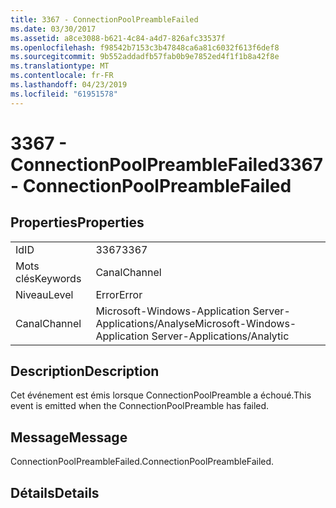 ```yaml
---
title: 3367 - ConnectionPoolPreambleFailed
ms.date: 03/30/2017
ms.assetid: a8ce3088-b621-4c84-a4d7-826afc33537f
ms.openlocfilehash: f98542b7153c3b47848ca6a81c6032f613f6def8
ms.sourcegitcommit: 9b552addadfb57fab0b9e7852ed4f1f1b8a42f8e
ms.translationtype: MT
ms.contentlocale: fr-FR
ms.lasthandoff: 04/23/2019
ms.locfileid: "61951578"
---
```

# <a name="3367---connectionpoolpreamblefailed"></a><span data-ttu-id="6d131-102">3367 - ConnectionPoolPreambleFailed</span><span class="sxs-lookup"><span data-stu-id="6d131-102">3367 - ConnectionPoolPreambleFailed</span></span>
## <a name="properties"></a><span data-ttu-id="6d131-103">Properties</span><span class="sxs-lookup"><span data-stu-id="6d131-103">Properties</span></span>  
  
|||  
|-|-|  
|<span data-ttu-id="6d131-104">Id</span><span class="sxs-lookup"><span data-stu-id="6d131-104">ID</span></span>|<span data-ttu-id="6d131-105">3367</span><span class="sxs-lookup"><span data-stu-id="6d131-105">3367</span></span>|  
|<span data-ttu-id="6d131-106">Mots clés</span><span class="sxs-lookup"><span data-stu-id="6d131-106">Keywords</span></span>|<span data-ttu-id="6d131-107">Canal</span><span class="sxs-lookup"><span data-stu-id="6d131-107">Channel</span></span>|  
|<span data-ttu-id="6d131-108">Niveau</span><span class="sxs-lookup"><span data-stu-id="6d131-108">Level</span></span>|<span data-ttu-id="6d131-109">Error</span><span class="sxs-lookup"><span data-stu-id="6d131-109">Error</span></span>|  
|<span data-ttu-id="6d131-110">Canal</span><span class="sxs-lookup"><span data-stu-id="6d131-110">Channel</span></span>|<span data-ttu-id="6d131-111">Microsoft-Windows-Application Server-Applications/Analyse</span><span class="sxs-lookup"><span data-stu-id="6d131-111">Microsoft-Windows-Application Server-Applications/Analytic</span></span>|  
  
## <a name="description"></a><span data-ttu-id="6d131-112">Description</span><span class="sxs-lookup"><span data-stu-id="6d131-112">Description</span></span>  
 <span data-ttu-id="6d131-113">Cet événement est émis lorsque ConnectionPoolPreamble a échoué.</span><span class="sxs-lookup"><span data-stu-id="6d131-113">This event is emitted when the ConnectionPoolPreamble has failed.</span></span>  
  
## <a name="message"></a><span data-ttu-id="6d131-114">Message</span><span class="sxs-lookup"><span data-stu-id="6d131-114">Message</span></span>  
 <span data-ttu-id="6d131-115">ConnectionPoolPreambleFailed.</span><span class="sxs-lookup"><span data-stu-id="6d131-115">ConnectionPoolPreambleFailed.</span></span>  
  
## <a name="details"></a><span data-ttu-id="6d131-116">Détails</span><span class="sxs-lookup"><span data-stu-id="6d131-116">Details</span></span>
